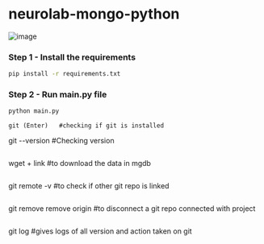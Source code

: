 # neurolab-mongo-python

![image](https://user-images.githubusercontent.com/57321948/196933065-4b16c235-f3b9-4391-9cfe-4affcec87c35.png)

### Step 1 - Install the requirements

```bash
pip install -r requirements.txt
```

### Step 2 - Run main.py file

```bash
python main.py
```
```
git (Enter)   #checking if git is installed
```
git --version #Checking version
```
```
wget + link #to download the data in mgdb
```
```
git remote -v #to check if other git repo is linked
```
```
git remove remove origin  #to disconnect a git repo connected with project
```
```
git log #gives logs of all version and action taken on git
